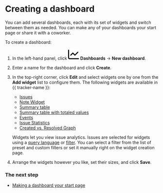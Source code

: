 # Creating a dashboard

You can add several dashboards, each with its set of widgets and switch between them as needed. You can make any of your dashboards your start page or share it with a coworker.

To create a dashboard:

1. In the left-hand panel, click ![](../../_assets/tracker/svg/dashboards.svg)&nbsp;**Dashboards** → **New dashboard**.

1. Enter a name for the dashboard and click **Create**.

1. In the top-right corner, click **Edit** and select widgets one by one from the **Add widget** list to configure them. The following widgets are available in {{ tracker-name }}:

   - [Issues](widgets.md#tasks)
   - [Note Widget](widgets.md#note)
   - [Summary table](widgets.md#summary-table)
   - [Summary table with totaled values](widgets.md#summary-table-with-totals)
   - [Events](widgets.md#events)
   - [Issue Statistics](widgets.md#issues-stat)
   - [Created vs. Resolved Graph](widgets.md#created-and-resolved)

   Widgets let you view issue analytics. Issues are selected for widgets using a [query language](query-filter.md) or [filter](create-filter.md). You can select a filter from the list of preset and custom filters or set it manually right on the widget creation page.

1. Arrange the widgets however you like, set their sizes, and click **Save**.


### The next step

- [Making a dashboard your start page](startpage-dashboard.md)
